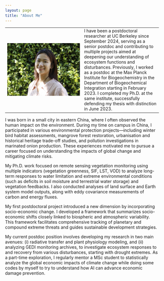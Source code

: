 ```yaml
---
layout: page
title: "About Me"
---
```

<table>
  <tr>
    <td width="50%">
      <img src="figure/My_photo.jpg" alt="Your Photo" width="100%">
    </td>
    <td>
      I have been a postdoctoral researcher at UC Berkeley since September 2024, serving as a senior postdoc and contributing to multiple projects aimed at deepening our understanding of ecosystem functions and disturbances. Previously, I worked as a postdoc at the Max Planck Institute for Biogeochemistry in the Department of Biogeochemical Integration starting in February 2023. I completed my Ph.D. at the same institute, successfully defending my thesis with distinction in June 2023.
    </td>
  </tr>
</table>

I was born in a small city in eastern China, where I often observed the human impact on the environment. During my time on campus in China, I participated in various environmental protection projects—including winter bird habitat assessments, mangrove forest restoration, urbanisation and historical heritage trade-off studies, and pollution investigations in marinated onion production. These experiences motivated me to pursue a career focused on understanding the impacts of global change and mitigating climate risks.

My Ph.D. work focused on remote sensing vegetation monitoring using multiple indicators (vegetation greenness, SIF, LST, VOD) to analyze long-term responses to water limitation and extreme environmental conditions (such as deficits in soil moisture and terrestrial water storage) and vegetation feedbacks. I also conducted analyses of land surface and Earth system model outputs, along with eddy covariance measurements of carbon and energy fluxes.

My first postdoctoral project introduced a new dimension by incorporating socio-economic change. I developed a framework that summarizes socio-economic shifts closely linked to biospheric and atmospheric variability. This framework facilitates comprehensive tracking of planetary and compound extreme threats and guides sustainable development strategies.

My current postdoc position involves developing my research in two main avenues: (i) radiative transfer and plant physiology modeling, and (ii) analyzing GEDI monitoring archives, to investigate ecosystem responses to and recovery from various disturbances, starting with drought extremes. As a part-time exploration, I regularly mentor a MSc student to statistically analyze the global economic impacts of climate change while doing some codes by myself to try to understand how AI can advance economic damage prevention.
